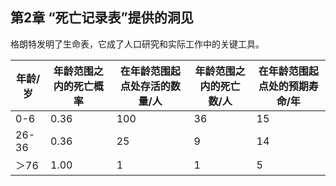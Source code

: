 ## 第2章 “死亡记录表”提供的洞见

格朗特发明了生命表，它成了人口研究和实际工作中的关键工具。

|年龄/岁|年龄范围之内的死亡概率|在年龄范围起点处存活的数量/人|年龄范围之内的死亡数/人|在年龄范围起点处的预期寿命/年|
|-|-|-|-|-|
|0-6|0.36|100|36|15|
|26-36|0.36|25|9|14|
|＞76|1.00|1|1|5|